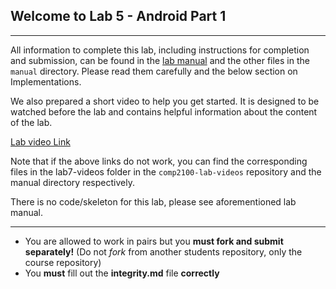 ## Welcome to Lab 5 - Android Part 1

* * *

All information to complete this lab, including instructions for completion and submission, can be found in the [lab manual](manual/Introduction.md) and the other files in the `manual` directory. Please read them carefully and the below section on Implementations.

We also prepared a short video to help you get started. It is designed to be watched before the lab and contains helpful information about the content of the lab.

[Lab video Link](https://gitlab.cecs.anu.edu.au/comp2100/student-resources/comp2100-lab-videos/-/blob/main/lab7-videos/Lab5Video.mp4)

Note that if the above links do not work, you can find the corresponding files in the lab7-videos folder in the ``comp2100-lab-videos`` repository and the manual directory respectively.

There is no code/skeleton for this lab, please see 
aforementioned lab manual. 
***
- You are allowed to work in pairs but you **must fork and submit separately!** (Do not *fork* from another students repository, only the course repository)
- You **must** fill out the **integrity.md** file **correctly**
